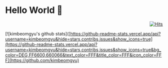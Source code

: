 # Hello World 👋 

<div align="right">
  
  [![Hits](https://hits.seeyoufarm.com/api/count/incr/badge.svg?url=https%3A%2F%2Fgithub.com%2Fkimbeomgyu&count_bg=%23FF8800&title_bg=%23333333&icon=go.svg&icon_color=%23FF8800&title=hits&edge_flat=false)](https://hits.seeyoufarm.com)

</div>

<!--
**kimbeomgyu/kimbeomgyu** is a ✨ _special_ ✨ repository because its `README.md` (this file) appears on your GitHub profile.

Here are some ideas to get you started:

- 🔭 I’m currently working on ...
- 🌱 I’m currently learning ...
- 👯 I’m looking to collaborate on ...
- 🤔 I’m looking for help with ...
- 💬 Ask me about ...
- 📫 How to reach me: ...
- 😄 Pronouns: ...
- ⚡ Fun fact: ...
-->

[![kimbeomgyu's github stats]([https://github-readme-stats.vercel.app/api?username=kimbeomgyu&hide=stars,contribs,issues&show_icons=true](https://github-readme-stats.vercel.app/api?username=kimbeomgyu&hide=stars,contribs,issues&show_icons=true&bg_color=DEG,FF6600,660066&text_color=FFF&title_color=FFF&icon_color=FFF](https://github.com/kimbeomgyu)
